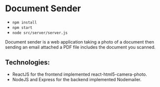 # Document Sender

- `npm install`
- `npm start`
- `node src/server/server.js`

Document sender is a web application taking a photo of a document then sending an email attached a PDF file includes the document you scanned.

## Technologies:

- ReactJS for the frontend implemented react-html5-camera-photo.
- NodeJS and Express for the backend implemented Nodemailer.
